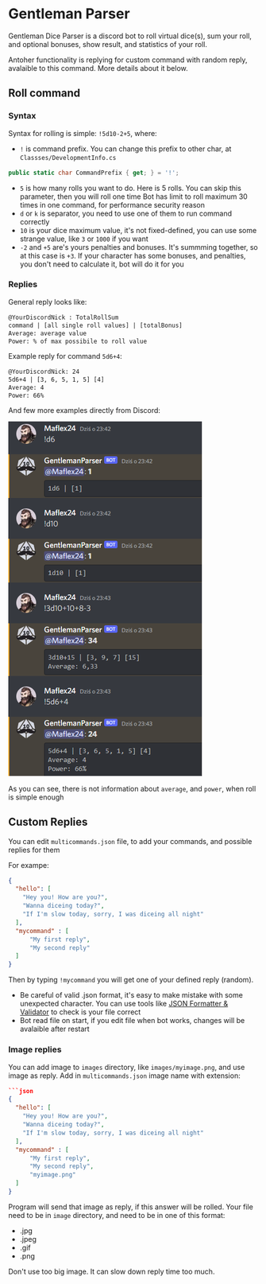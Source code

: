
# Gentleman Parser

Gentleman Dice Parser is a discord bot to roll virtual dice(s), sum your roll, and optional bonuses, show result, and statistics of your roll. 

Antoher functionality is replying for custom command with random reply, avalaible to this command. More details about it below. 


## Roll command

### Syntax

Syntax for rolling is simple: `!5d10-2+5`, where:  
- `!` is command prefix. You can change this prefix to other char, at `Classses/DevelopmentInfo.cs`

```c#
public static char CommandPrefix { get; } = '!';
```

- `5` is how many rolls you want to do. Here is 5 rolls. You can skip this parameter, then you will roll one time
Bot has limit to roll maximum 30 times in one command, for performance security reason
- `d` or `k` is separator, you need to use one of them to run command correctly
- `10` is your dice maximum value, it's not fixed-defined, you can use some strange value, like `3` or `1000` if you want
- `-2` and `+5` are's yours penalties and bonuses. It's summming together, so at this case is `+3`. If your character has some bonuses, and penalties, you don't need to calculate it, bot will do it for you

### Replies

General reply looks like:

```
@YourDiscordNick : TotalRollSum
command | [all single roll values] | [totalBonus]
Average: average value
Power: % of max possibile to roll value
```

Example reply for command `5d6+4`:

```
@YourDiscordNick: 24
5d6+4 | [3, 6, 5, 1, 5] [4]
Average: 4
Power: 66%
```

And few more examples directly from Discord:

![Roll examples](rollExamples.png?raw=true)  

As you can see, there is not information about `average`, and `power`, when roll is simple enough



## Custom Replies

You can edit `multicommands.json` file, to add your commands, and possible replies for them

For exampe:

```json
{
  "hello": [
    "Hey you! How are you?",
    "Wanna diceing today?",
    "If I'm slow today, sorry, I was diceing all night"
  ],
  "mycommand" : [
      "My first reply",
      "My second reply"
  ]
}
```

Then by typing `!mycommand` you will get one of your defined reply (random).
- Be careful of valid .json format, it's easy to make mistake with some unexpected character. You can use tools like [JSON Formatter & Validator](https://jsonformatter.curiousconcept.com/) to check is your file correct
- Bot read file on start, if you edit file when bot works, changes will be avalaible after restart

### Image replies

You can add image to `images` directory, like `images/myimage.png`, and use image as reply. Add in `multicommands.json` image name with extension:

```json
```json
{
  "hello": [
    "Hey you! How are you?",
    "Wanna diceing today?",
    "If I'm slow today, sorry, I was diceing all night"
  ],
  "mycommand" : [
      "My first reply",
      "My second reply",
      "myimage.png"
  ]
}
```

Program will send that image as reply, if this answer will be rolled. Your file need to be in `image` directory, and need to be in one of this format:
- .jpg
- .jpeg
- .gif
- .png 

Don't use too big image. It can slow down reply time too much.
